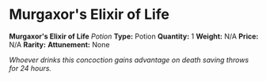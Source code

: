 # Murgaxor's Elixir of Life

**Murgaxor's Elixir of Life**
_Potion_
**Type:** Potion
**Quantity:** 1
**Weight:** N/A
**Price:** N/A
**Rarity:** 
**Attunement:** None

*Whoever drinks this concoction gains advantage on death saving throws for 24 hours.*